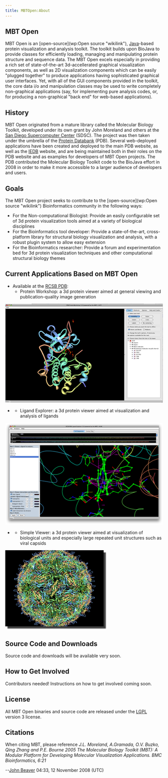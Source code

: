 ```yaml
---
title: MBTOpen:About
---
```


MBT Open
--------

MBT Open is an [open-source](wp:Open source "wikilink"),
[Java](http://www.java.sun.com)-based protein visualization and analysis
toolkit. The toolkit builds upon BioJava to provide classes for
efficiently loading, managing and manipulating protein structure and
sequence data. The MBT Open excels especially in providing a rich set of
state-of-the-art 3d-accellerated graphical visualization components, as
well as 2D visualization components which can be easily "plugged
together" to produce applications having sophisticated graphical user
interfaces. Yet, with all of the GUI components provided in the toolkit,
the core data i/o and manipulation classes may be used to write
completely non-graphical applications (say, for implementing pure
analysis codes, or, for producing a non-graphical "back end" for
web-based applications).

History
-------

MBT Open originated from a mature library called the Molecular Biology
Toolkit, developed under its own grant by John Moreland and others at
the [San Diego Supercomputer Center](http://www.sdsc.edu) (SDSC). The
project was then taken under the umbrella of the [Protein
Databank](http://www.pdb.org) (PDB). Several web-deployed applications
have been created and deployed to the main PDB website, as well as the
[IEDB](http://www.immuneepitope.org/home.do) website, and are being
maintained both in their roles on the PDB website and as examples for
developers of MBT Open projects. The PDB contributed the Molecular
Biology Toolkit code to the BioJava effort in 2008 in order to make it
more accessible to a larger audience of developers and users.

Goals
-----

The MBT Open project seeks to contribute to the
[open-source](wp:Open source "wikilink") Bioinformatics community in the
following ways:

-   For the Non-computational Biologist: Provide an easily configurable
    set of 3d protein visualization tools aimed at a variety of
    biological disciplines
-   For the Bioinformatics tool developer: Provide a state-of-the-art,
    cross-platform library for structural biology visualization and
    analysis, with a robust plugin system to allow easy extension
-   For the Bioinformatics researcher: Provide a forum and
    experimentation bed for 3d protein visualization techniques and
    other computational structural biology themes

Current Applications Based on MBT Open
--------------------------------------

-   Available at the [RCSB PDB](http://www.rcsb.org):
    -   Protein Workshop: a 3d protein viewer aimed at general viewing
        and publication-quality image generation

  
  
![](ProteinWorkshopOverview.png "fig:ProteinWorkshopOverview.png")

-   -   Ligand Explorer: a 3d protein viewer aimed at visualization and
        analysis of ligands

  
  
![](LigandExplorerOverview.png "fig:LigandExplorerOverview.png")

-   -   Simple Viewer: a 3d protein viewer aimed at visualization of
        biological units and especially large repeated unit structures
        such as viral capsids

  
  
![](SimpleViewerOverview.png "fig:SimpleViewerOverview.png")

Source Code and Downloads
-------------------------

Source code and downloads will be available very soon.

How to Get Involved
-------------------

Contributors needed! Instructions on how to get involved coming soon.

License
-------

All MBT Open binaries and source code are released under the
[LGPL](http://www.gnu.org/licenses/lgpl.html) version 3 license.

Citations
---------

When citing MBT, please reference *J.L. Moreland, A.Gramada, O.V. Buzko,
Qing Zhang and P.E. Bourne 2005 The Molecular Biology Toolkit (MBT): A
Modular Platform for Developing Molecular Visualization Applications.
BMC Bioinformatics, 6:21*

--[John Beaver](User:Semblance "wikilink") 04:33, 12 November 2008 (UTC)
